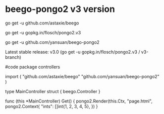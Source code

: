 # beego-pongo2 v3 version

go get -u github.com/astaxie/beego

go get -u gopkg.in/flosch/pongo2.v3

go get -u github.com/yansuan/beego-pongo2

Latest stable release: v3.0 (go get -u gopkg.in/flosch/pongo2.v3 / v3-branch)

#code
package controllers

import (
    "github.com/astaxie/beego"
    "github.com/yansuan/beego-pongo2"
)

type MainController struct {
    beego.Controller
}

func (this *MainController) Get() {
    pongo2.Render(this.Ctx, "page.html", pongo2.Context{
        "ints": []int{1, 2, 3, 4, 5},
    })
}
